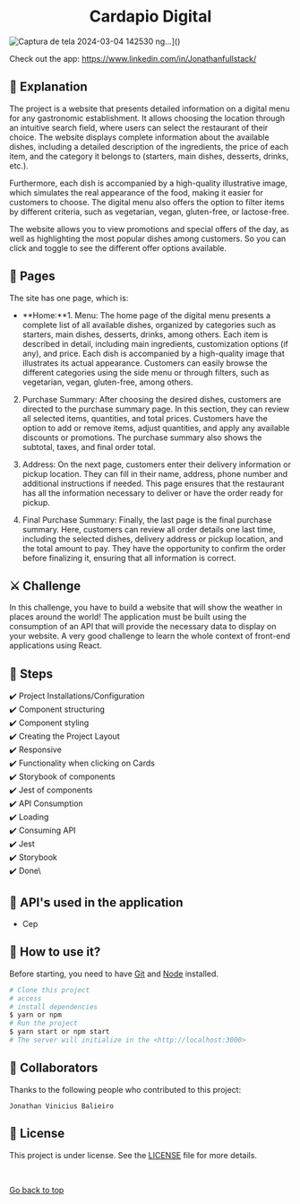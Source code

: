 <h1 align="center"> Cardapio Digital</h1>


![Captura de tela 2024-03-04 142530](https://github.com/Jonathanfullstack/meu-site-cardapio2/assets/141459667/96edaa5d-9b16-4fcc-9e1a-3122db32c301)
ng…]()


Check out the app: https://www.linkedin.com/in/Jonathanfullstack/ <br>

## :page_facing_up: Explanation

The project is a website that presents detailed information on a digital menu for any gastronomic establishment. It allows choosing the location through an intuitive search field, where users can select the restaurant of their choice. The website displays complete information about the available dishes, including a detailed description of the ingredients, the price of each item, and the category it belongs to (starters, main dishes, desserts, drinks, etc.).

Furthermore, each dish is accompanied by a high-quality illustrative image, which simulates the real appearance of the food, making it easier for customers to choose. The digital menu also offers the option to filter items by different criteria, such as vegetarian, vegan, gluten-free, or lactose-free.

The website allows you to view promotions and special offers of the day, as well as highlighting the most popular dishes among customers. So you can click and toggle to see the different offer options available.

## 📁 Pages

The site has one page, which is:

- **Home:**1. Menu:
The home page of the digital menu presents a complete list of all available dishes, organized by categories such as starters, main dishes, desserts, drinks, among others. Each item is described in detail, including main ingredients, customization options (if any), and price. Each dish is accompanied by a high-quality image that illustrates its actual appearance. Customers can easily browse the different categories using the side menu or through filters, such as vegetarian, vegan, gluten-free, among others.

2. Purchase Summary:
After choosing the desired dishes, customers are directed to the purchase summary page. In this section, they can review all selected items, quantities, and total prices. Customers have the option to add or remove items, adjust quantities, and apply any available discounts or promotions. The purchase summary also shows the subtotal, taxes, and final order total.

3. Address:
On the next page, customers enter their delivery information or pickup location. They can fill in their name, address, phone number and additional instructions if needed. This page ensures that the restaurant has all the information necessary to deliver or have the order ready for pickup.

4. Final Purchase Summary:
Finally, the last page is the final purchase summary. Here, customers can review all order details one last time, including the selected dishes, delivery address or pickup location, and the total amount to pay. They have the opportunity to confirm the order before finalizing it, ensuring that all information is correct. 

## ⚔️ Challenge

In this challenge, you have to build a website that will show the weather in places around the world! The application must be built using the consumption of an API that will provide the necessary data to display on your website. A very good challenge to learn the whole context of front-end applications using React.

## 🎯 Steps

:heavy_check_mark: Project Installations/Configuration\
:heavy_check_mark: Component structuring\
:heavy_check_mark: Component styling\
:heavy_check_mark: Creating the Project Layout\
:heavy_check_mark: Responsive\
:heavy_check_mark: Functionality when clicking on Cards\
:heavy_check_mark: Storybook of components\
:heavy_check_mark: Jest of components\
:heavy_check_mark: API Consumption\
:heavy_check_mark: Loading\
:heavy_check_mark: Consuming API\
:heavy_check_mark: Jest\
:heavy_check_mark: Storybook\
:heavy_check_mark: Done\


## 📡 API'𝘀 used in the application

-  Cep

## :closed_book: How to use it?

Before starting, you need to have [Git](https://git-scm.com) and [Node](https://nodejs.org/en/) installed.

```bash
# Clone this project
# access
# install dependencies
$ yarn or npm
# Run the project
$ yarn start or npm start
# The server will initialize in the <http://localhost:3000>
```

## 🤝 Collaborators

Thanks to the following people who contributed to this project:


    Jonathan Vinicius Balieiro 

## 📝 License

This project is under license. See the [LICENSE](LICENSE.md) file for more details.

&#xa0;

<a href="#top">Go back to top</a>
